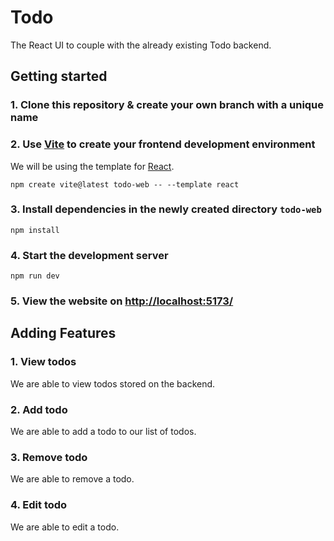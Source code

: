 # Todo

The React UI to couple with the already existing Todo backend.

## Getting started

### 1. Clone this repository & create your own branch with a unique name

### 2. Use [Vite](https://vitejs.dev/) to create your frontend development environment

We will be using the template for [React](https://reactjs.org/).
```console
npm create vite@latest todo-web -- --template react
```

### 3. Install dependencies in the newly created directory `todo-web`
```console
npm install
```

### 4. Start the development server
```console
npm run dev
```

### 5. View the website on [http://localhost:5173/](http://localhost:5173/)

## Adding Features

### 1. View todos

We are able to view todos stored on the backend.

### 2. Add todo

We are able to add a todo to our list of todos.

### 3. Remove todo

We are able to remove a todo.

### 4. Edit todo

We are able to edit a todo.
